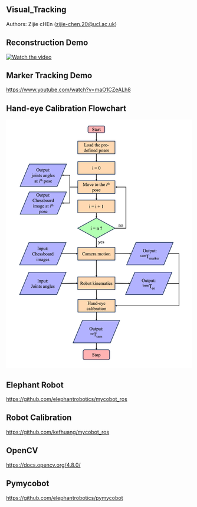 ## Visual_Tracking
Authors: Zijie cHEn (zijie-chen.20@ucl.ac.uk)

## Reconstruction Demo

[![Watch the video](https://img.youtube.com/vi/nMixcgJxV2o/maxresdefault.jpg)](https://www.youtube.com/watch?v=nMixcgJxV2o)

## Marker Tracking Demo
https://www.youtube.com/watch?v=maO1CZeALh8

## Hand-eye Calibration Flowchart
<img width="600" alt="Screenshot 2023-03-29 132056" src="Flow_Chart.png">

## Elephant Robot
https://github.com/elephantrobotics/mycobot_ros

## Robot Calibration
https://github.com/kefhuang/mycobot_ros

## OpenCV
https://docs.opencv.org/4.8.0/

## Pymycobot
https://github.com/elephantrobotics/pymycobot



